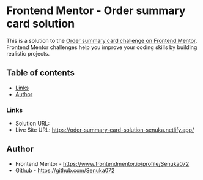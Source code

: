# Frontend Mentor - Order summary card solution

This is a solution to the [Order summary card challenge on Frontend Mentor](https://www.frontendmentor.io/challenges/order-summary-component-QlPmajDUj). Frontend Mentor challenges help you improve your coding skills by building realistic projects. 

## Table of contents

- [Links](#links)
- [Author](#author)



### Links

- Solution URL: 
- Live Site URL: https://oder-summary-card-solution-senuka.netlify.app/


## Author

- Frontend Mentor - https://www.frontendmentor.io/profile/Senuka072
- Github - https://github.com/Senuka072
